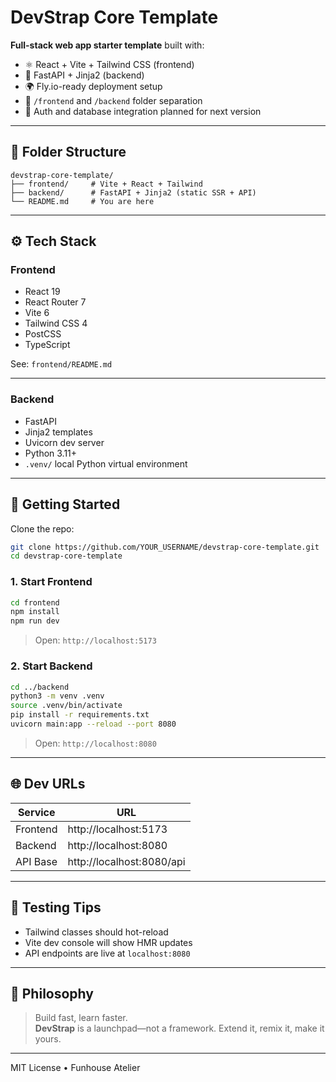 # DevStrap Core Template

**Full-stack web app starter template** built with:

- ⚛️ React + Vite + Tailwind CSS (frontend)
- 🐍 FastAPI + Jinja2 (backend)
- 🌍 Fly.io-ready deployment setup
- 📁 `/frontend` and `/backend` folder separation
- 🎯 Auth and database integration planned for next version

---

## 📁 Folder Structure

```
devstrap-core-template/
├── frontend/     # Vite + React + Tailwind
├── backend/      # FastAPI + Jinja2 (static SSR + API)
└── README.md     # You are here
```

---

## ⚙️ Tech Stack

### Frontend

- React 19
- React Router 7
- Vite 6
- Tailwind CSS 4
- PostCSS
- TypeScript

See: `frontend/README.md`

---

### Backend

- FastAPI
- Jinja2 templates
- Uvicorn dev server
- Python 3.11+
- `.venv/` local Python virtual environment

---

## 🚀 Getting Started

Clone the repo:

```bash
git clone https://github.com/YOUR_USERNAME/devstrap-core-template.git
cd devstrap-core-template
```

### 1. Start Frontend

```bash
cd frontend
npm install
npm run dev
```

> Open: `http://localhost:5173`

### 2. Start Backend

```bash
cd ../backend
python3 -m venv .venv
source .venv/bin/activate
pip install -r requirements.txt
uvicorn main:app --reload --port 8080
```

> Open: `http://localhost:8080`

---

## 🌐 Dev URLs

| Service   | URL                   |
|-----------|------------------------|
| Frontend  | http://localhost:5173 |
| Backend   | http://localhost:8080 |
| API Base  | http://localhost:8080/api |

---

## 🧪 Testing Tips

- Tailwind classes should hot-reload
- Vite dev console will show HMR updates
- API endpoints are live at `localhost:8080`

---

## 🧠 Philosophy

> Build fast, learn faster.  
> **DevStrap** is a launchpad—not a framework. Extend it, remix it, make it yours.

---

MIT License • Funhouse Atelier
